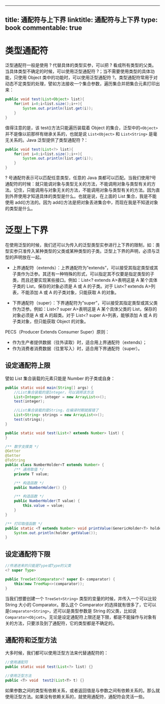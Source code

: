 
---
title: 通配符与上下界
linktitle: 通配符与上下界
type: book
commentable: true
---

# 类型通配符

泛型通配符一般是使用 ? 代替具体的类型实参，可以把 ? 看成所有类型的父类。当具体类型不确定的时候，可以使用泛型通配符 ?；当不需要使用类型的具体功能，只使用 Object 类中的功能时，可以使用泛型通配符 ?。类型通配符常用于对动态不定类型的处理，譬如方法接收一个集合参数，遍历集合并把集合元素打印出来：

```java
public void test(List<Object> list){
    for(int i=0;i<list.size();i++){
        System.out.println(list.get(i));
    }
}
```

值得注意的是，该 test()方法只能遍历装载着 Object 的集合，泛型中的`<Object>` 并不是像以前那样有继承关系的，也就是说 `List<Object>` 和 `List<String>` 是毫无关系的。Java 泛型提供了类型通配符 ?：

```java
public void test(List<?> list){
    for(int i=0;i<list.size();i++){
        System.out.println(list.get(i));
    }
}
```

? 号通配符表示可以匹配任意类型，任意的 Java 类都可以匹配。当我们使用?号通配符的时候：就只能调对象与类型无关的方法，不能调用对象与类型有关的方法。记住，只能调用与对象无关的方法，不能调用对象与类型有关的方法。因为直到外界使用才知道具体的类型是什么。也就是说，在上面的 List 集合，我是不能使用 add()方法的。因为 add()方法是把对象丢进集合中，而现在我是不知道对象的类型是什么。

# 泛型上下界

在使用泛型的时候，我们还可以为传入的泛型类型实参进行上下界的限制，如：类型实参只准传入某种类型的父类或某种类型的子类。泛型上下界的声明，必须与泛型的声明放在一起。

- 上界通配符（extends）：上界通配符为”extends”，可以接受其指定类型或其子类作为泛参。其还有一种特殊的形式，可以指定其不仅要是指定类型的子类，而且还要实现某些接口。例如：List<? extends A>表明这是 A 某个具体子类的 List，保存的对象必须是 A 或 A 的子类。对于 List<? extends A>列表，不能添加 A 或 A 的子类对象，只能获取 A 的对象。

- 下界通配符（super）：下界通配符为”super”，可以接受其指定类型或其父类作为泛参。例如：List<? super A>表明这是 A 某个具体父类的 List，保存的对象必须是 A 或 A 的超类。对于 List<? super A>列表，能够添加 A 或 A 的子类对象，但只能获取 Object 的对象。

PECS（Producer Extends Consumer Super）原则：

- 作为生产者提供数据（往外读取）时，适合用上界通配符（extends）；
- 作为消费者消费数据（往里写入）时，适合用下界通配符（super）。

## 设定通配符上限

譬如 List 集合装载的元素只能是 Number 的子类或自身：

```java
public static void main(String[] args) {
    //List集合装载的是Integer，可以调用该方法
    List<Integer> integer = new ArrayList<>();
    test(integer);

    //List集合装载的是String，在编译时期就报错了
    List<String> strings = new ArrayList<>();
    test(strings);
}

public static void test(List<? extends Number> list) {
}

/** 数字支撑类 */
@Getter
@Setter
@ToString
public class NumberHolder<T extends Number> {
    /** 通用取值 */
    private T value;

    /** 构造函数 */
    public NumberHolder() {}

    /** 构造函数 */
    public NumberHolder(T value) {
        this.value = value;
    }
}

/** 打印取值函数 */
public static <T extends Number> void printValue(GenericHolder<T> holder) {
    System.out.println(holder.getValue());
}
```

## 设定通配符下限

```java
//传递进来的只能是Type或Type的父类
<? super Type>

public TreeSet(Comparator<? super E> comparator) {
    this(new TreeMap<>(comparator));
}
```

当我们想要创建一个 `TreeSet<String>` 类型的变量的时候，并传入一个可以比较 String 大小的 Comparator。那么这个 Comparator 的选择就有很多了，它可以是`Comparator<String>`，还可以是类型参数是 String 的父类，比如说`Comparator<Objcet>`。无论是设定通配符上限还是下限，都是不能操作与对象有关的方法，只要涉及到了通配符，它的类型都是不确定的。

## 通配符和泛型方法

大多时候，我们都可以使用泛型方法来代替通配符的：

```java
//使用通配符
public static void test(List<?> list) {}

//使用泛型方法
public <T> void  test2(List<T> t) {}
```

如果参数之间的类型有依赖关系，或者返回值是与参数之间有依赖关系的。那么就使用泛型方法。如果没有依赖关系的，就使用通配符，通配符会灵活一些。

    